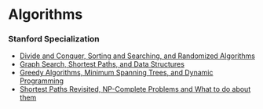# Algorithms

### Stanford Specialization

- [Divide and Conquer, Sorting and Searching, and Randomized Algorithms](/Divide-Conquer/)
- [Graph Search, Shortest Paths, and Data Structures](/Graph-Search/)
- [Greedy Algorithms, Minimum Spanning Trees, and Dynamic Programming](/Greedy-Algorithms/)
- [Shortest Paths Revisited, NP-Complete Problems and What to do about them](/Shortest-Paths)